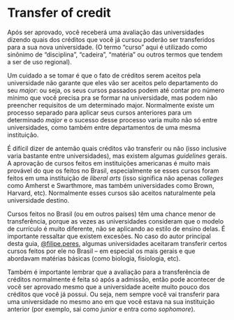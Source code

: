 # Transfer of credit

Após ser aprovado, você receberá uma avaliação das universidades dizendo quais dos créditos que você já cursou poderão ser transferidos para a sua nova universidade. (O termo “curso” aqui é utilizado como sinônimo de “disciplina”, “cadeira”, “matéria” ou outros termos que tendem a ser de uso regional).

Um cuidado a se tomar é que o fato de créditos serem aceitos pela universidade não garante que eles vão ser aceitos pelo departamento do seu *major*: ou seja, os seus cursos passados podem até contar pro número mínimo que você precisa pra se formar na universidade, mas podem não preencher requisitos de um determinado major. Normalmente existe um processo separado para aplicar seus cursos anteriores para um determinado *major* e o sucesso desse processo varia muito não só entre universidades, como também entre departamentos de uma mesma instituição.

É difícil dizer de antemão quais créditos vão transferir ou não (isso inclusive varia bastante entre universidades), mas existem algumas *guidelines* gerais. A aprovação de cursos feitos em instituições americanas é muito mais provável do que os feitos no Brasil, especialmente se esses cursos foram feitos em uma instituição de *liberal arts* (isso significa não apenas *colleges* como Amherst e Swarthmore, mas também universidades como Brown, Harvard, etc). Normalmente esses cursos são aceitos naturalmente pela universidade destino.

Cursos feitos no Brasil (ou em outros países) têm uma chance menor de transferência, porque as vezes as universidades consideram que o modelo de currículo é muito diferente, não se aplicando ao estilo de ensino delas. É importante ressaltar que existem excesões. No caso do autor principal desta guia, [@filipe.peres](http://www.qilabs.org/@filipe.peres), algumas universidades aceitaram transferir certos cursos feitos por ele no Brasil – em especial os mais gerais e que abordavam matérias básicas (como biologia, fisiologia, etc). 

Também é importante lembrar que a avaliação para a transferência de créditos normalmente é feita só após a admissão, então pode acontecer de você ser aprovado mesmo que a universidade aceite muito pouco dos créditos que você já possui. Ou seja, nem sempre você vai transferir para uma universidade no mesmo ano em que você estava na sua instituição anterior (por exemplo, sai como *junior* e entra como *sophomore*).
